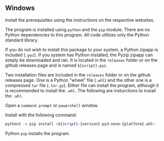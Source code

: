 ## Windows

Install the prerequisites using the instructions on the respective websites.

The program is installed using `python` and the `pip` module. There are no Python dependencies to this program. All code utilizes only the Python standard library.

If you do not wish to install this package to your system, a Python zipapp is included (`.pyz`). If you system has Python installed, the Pyzip zipapp can simply be downloaded and ran. It is located in the `releases` folder or on the github releases page and is named `${script}.pyz`.

Two installation files are included in the `releases` folder or on the github releases page. One is a Python "wheel" file (`.whl`) and the other one is a compressed `tar` file (`.tar.gz`). Either file can install the program, although it is recommended to install the `.whl`. The following are insturctions to install the `.whl`.

Open a `command prompt` or `powershell` window.

Install with the following command:

```sh
python3 -m pip install <${script}-{version}-py3-none-{platform}.whl>
```

Python `pip` installs the program.
